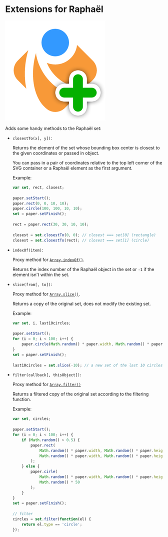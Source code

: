 Extensions for Raphaël
======================

![Extensions for Raphaël](https://github.com/KrofDrakula/raphael-extensions/raw/master/raphael-plus.png)

Adds some handy methods to the Raphaël set:

  * `closestTo(x[, y])`:
     
    Returns the element of the set whose bounding box center is closest
    to the given coordinates or passed in object.
    
    You can pass in a pair of coordinates relative to the top left corner
    of the SVG container or a Raphaël element as the first argument.
    
    Example:
    
    ```js
    var set, rect, closest;
    
    paper.setStart();
    paper.rect(0, 0, 10, 10);
    paper.circle(100, 100, 10, 10);
    set = paper.setFinish();
    
    rect = paper.rect(30, 30, 10, 10);
    
    closest = set.closestTo(0, 0); // closest === set[0] (rectangle)
    closest = set.closestTo(rect); // closest === set[1] (circle)
    ```
      
  * `indexOf(item)`:
  
    Proxy method for [`Array.indexOf()`](https://developer.mozilla.org/en/JavaScript/Reference/Global_Objects/Array/indexOf).
    
    Returns the index number of the Raphaël object in the set or `-1` if the
    element isn't within the set.
    
  * `slice(from[, to])`:
  
    Proxy method for [`Array.slice()`](https://developer.mozilla.org/en/JavaScript/Reference/Global_Objects/Array/slice).
    
    Returns a copy of the original set, does not modify the existing set.
    
    Example:
    
    ```js
    var set, i, last10circles;
    
    paper.setStart();
    for (i = 0; i < 100; i++) {
        paper.circle(Math.random() * paper.width, Math.random() * paper.height, 10);
    }
    set = paper.setFinish();
    
    last10circles = set.slice(-10); // a new set of the last 10 circles added
    ```
    
  * `filter(callback[, thisObject])`:
    
    Proxy method for [`Array.filter()`](https://developer.mozilla.org/en/JavaScript/Reference/Global_Objects/Array/filter)
    
    Returns a filtered copy of the original set according to the filtering
    function.
    
    Example:
    
    ```js
    var set, circles;
    
    paper.setStart();
    for (i = 0; i < 100; i++) {
        if (Math.random() > 0.5) {
            paper.rect(
                Math.random() * paper.width, Math.random() * paper.height
                Math.random() * paper.width, Math.random() * paper.height,
            );
        } else {
            paper.cirle(
                Math.random() * paper.width, Math.random() * paper.height,
                Math.random() * 50
            );
        }
    }
    set = paper.setFinish();
    
    // filter
    circles = set.filter(function(el) {
        return el.type == 'circle';
    });
    ```

